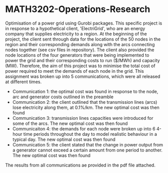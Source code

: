 # MATH3202-Operations-Research
Optimisation of a power grid using Gurobi packages. This specific	project	is in response to a hypothetical client, 'ElectriGrid',	who are an	energy	company	that	supplies	electricity	
to a	region. At the beginning of the project, the client sent through data for the locations of the 50 nodes in the region and their corresponding demands along with the arcs connecting nodes together (see csv files in repository). 
The client also provided the node locations of the four generators that were being implemented to power the grid and their corresponding costs to run ($/MWh) and capacity (MW). Therefore, the aim of this project was to minimise the total
cost of power required to meet the demands of each node in the grid. This assignment was broken up into 5 communications, which were all released at different times.

- Communication 1: the optimal cost was found in response to the node, arc and generator costs outlined in the preamble
- Communication 2: the client outlined that the transmission lines (arcs) lose electricity along them, at 0.1%/km. The new optimal cost was then found
- Communication 3: transmission lines capacities were introduced for some of the arcs. The new optimal cost was then found
- Communicaiton 4: the demands for each node were broken up into 6 4-hour time periods throughout the day to model realistic behaviour in a typical day. The new optimal cost was then found
- Communication 5: the client stated that the change in power output from a generator cannot exceed a certain amount from one period to another. The new optimal cost was then found

The results from all communications ae provided in the pdf file attached.

